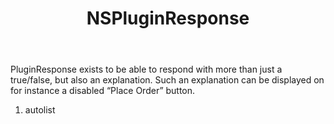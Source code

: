 ﻿---
uid: crmscript_ref_NSPluginResponse
title: NSPluginResponse
intellisense: Void.NSPluginResponse
keywords: NSPluginResponse
so.topic: reference
---

PluginResponse exists to be able to respond with more than just a true/false, but also an explanation. Such an explanation can be displayed on for instance a disabled “Place Order” button.

1. autolist 

